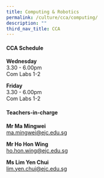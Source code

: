 ```yaml
---
title: Computing & Robotics
permalink: /culture/cca/computing/
description: ""
third_nav_title: CCA
---
```

#### **CCA Schedule**

**Wednesday**  
3.30 - 6.00pm  
Com Labs 1-2

**Friday**  
3.30 - 6.00pm  
Com Labs 1-2

#### **Teachers-in-charge**

**Mr Ma Mingwei**  
[ma.mingwei@ejc.edu.sg](mailto:ma.mingwei@ejc.edu.sg)

**Mr Ho Hon Wing**  
[ho.hon.wing@ejc.edu.sg](mailto:ho.hon.wing@ejc.edu.sg)

**Ms Lim Yen Chui**  
[lim.yen.chui@ejc.edu.sg](mailto:lim.yen.chui@ejc.edu.sg)